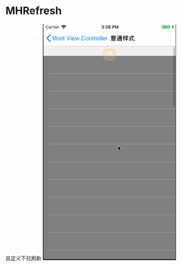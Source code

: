 # MHRefresh
自定义下拉刷新
![](https://github.com/xumaohuai/MHRefresh/blob/master/MHRefresh/%E4%B8%8B%E6%8B%891.gif)
